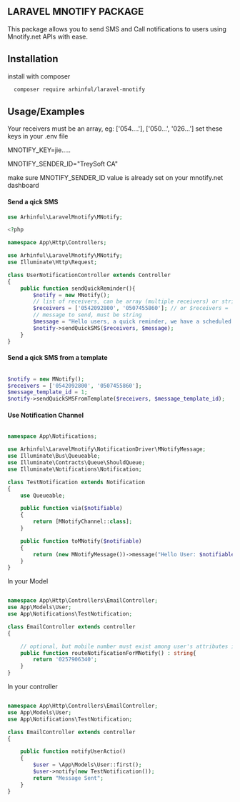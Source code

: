 
## LARAVEL MNOTIFY PACKAGE

This package allows you to send SMS and Call notifications to users using Mnotify.net APIs with ease.

## Installation

install with composer

```bash
  composer require arhinful/laravel-mnotify
```
    
## Usage/Examples

Your receivers must be an array, eg: ['054....'], ['050...', '026...']
set these keys in your .env file

MNOTIFY_KEY=jie.....

MNOTIFY_SENDER_ID="TreySoft CA"

make sure MNOTIFY_SENDER_ID value is already set on your mnotify.net dashboard

#### Send a qick SMS
```php
use Arhinful\LaravelMnotify\MNotify;

<?php

namespace App\Http\Controllers;

use Arhinful\LaravelMnotify\MNotify;
use Illuminate\Http\Request;

class UserNotificationController extends Controller
{
    public function sendQuickReminder(){
        $notify = new MNotify();
        // list of receivers, can be array (multiple receivers) or string (single receiver)
        $receivers = ['0542092800', '0507455860']; // or $receivers = '0507455860';
        // message to send, must be string
        $message = "Hello users, a quick reminder, we have a scheduled meeting at 2:00 PM today.";
        $notify->sendQuickSMS($receivers, $message);
    }
}
```

#### Send a qick SMS from a template
```php

$notify = new MNotify();
$receivers = ['0542092800', '0507455860'];
$message_template_id = 1;
$notify->sendQuickSMSFromTemplate($receivers, $message_template_id);
```

#### Use Notification Channel

```php

namespace App\Notifications;

use Arhinful\LaravelMnotify\NotificationDriver\MNotifyMessage;
use Illuminate\Bus\Queueable;
use Illuminate\Contracts\Queue\ShouldQueue;
use Illuminate\Notifications\Notification;

class TestNotification extends Notification
{
    use Queueable;

    public function via($notifiable)
    {
        return [MNotifyChannel::class];
    }

    public function toMNotify($notifiable)
    {
        return (new MNotifyMessage())->message("Hello User: $notifiable->name");
    }
}
```

In your Model

```php

namespace App\Http\Controllers\EmailController;
use App\Models\User;
use App\Notifications\TestNotification;

class EmailController extends controller
{

    // optional, but mobile number must exist among user's attributes if this method doesn't exist
    public function routeNotificationForMNotify() : string{
        return '0257906340';
    }
}

```

In your controller

```php

namespace App\Http\Controllers\EmailController;
use App\Models\User;
use App\Notifications\TestNotification;

class EmailController extends controller
{

    public function notifyUserActio()
    {
        $user = \App\Models\User::first();
        $user->notify(new TestNotification());
        return "Message Sent";
    }
}

```
